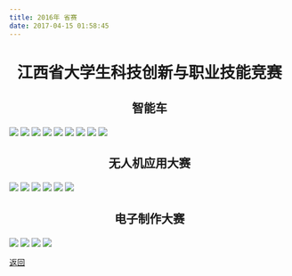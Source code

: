 ```yaml
---
title: 2016年 省赛
date: 2017-04-15 01:58:45
---
```

# <p align="center">江西省大学生科技创新与职业技能竞赛<p>

## <p align="center">智能车<p> 

![](http://bst.cooler-tec.com/%E6%99%BA%E8%83%BD%E8%BD%A62016%202017-03-29%20%282%29_69.jpg)
![](http://bst.cooler-tec.com/%E6%99%BA%E8%83%BD%E8%BD%A62016%202017-03-29%20%282%29_72.jpg)
![](http://bst.cooler-tec.com/%E6%99%BA%E8%83%BD%E8%BD%A62016%202017-03-29%20%282%29_78.jpg)
![](http://bst.cooler-tec.com/%E6%99%BA%E8%83%BD%E8%BD%A62016%202017-03-29%20%282%29_75.jpg)
![](http://bst.cooler-tec.com/%E6%99%BA%E8%83%BD%E8%BD%A62016%202017-03-29%20%282%29_81.jpg)
![](http://bst.cooler-tec.com/%E6%99%BA%E8%83%BD%E8%BD%A62016%202017-04-05%20%2815%29_1.jpg)
![](http://bst.cooler-tec.com/%E6%99%BA%E8%83%BD%E8%BD%A62016%202017-04-05%20%2815%29_2.jpg)
![](http://bst.cooler-tec.com/%E6%99%BA%E8%83%BD%E8%BD%A62016%202017-04-05%20%2815%29_3.jpg)
![](http://bst.cooler-tec.com/%E6%99%BA%E8%83%BD%E8%BD%A62016%202017-04-05%20%2816%29_53.jpg)

## <p align="center">无人机应用大赛<p>

![](http://bst.cooler-tec.com/%E6%99%BA%E8%83%BD%E8%BD%A62016%202017-04-05%20%288%29_1.jpg)
![](http://bst.cooler-tec.com/%E6%99%BA%E8%83%BD%E8%BD%A62016%202017-04-05%20%288%29_2.jpg)
![](http://bst.cooler-tec.com/%E6%99%BA%E8%83%BD%E8%BD%A62016%202017-04-05%20%288%29_3.jpg)
![](http://bst.cooler-tec.com/%E6%99%BA%E8%83%BD%E8%BD%A62016%202017-04-05%20%288%29_4.jpg)
![](http://bst.cooler-tec.com/%E6%99%BA%E8%83%BD%E8%BD%A62016%202017-04-05%20%289%29_1.jpg)
![](http://bst.cooler-tec.com/%E6%99%BA%E8%83%BD%E8%BD%A62016%202017-04-05%20%289%29_2.jpg)

## <p align="center"> 电子制作大赛<p>
 
![](http://bst.cooler-tec.com/%E7%94%B5%E5%AD%90%E5%88%B6%E4%BD%9C%E5%A4%A7%E8%B5%9B20161.jpg)
![](http://bst.cooler-tec.com/%E7%94%B5%E5%AD%90%E5%88%B6%E4%BD%9C%E5%A4%A7%E8%B5%9B20162.jpg)
![](http://bst.cooler-tec.com/%E7%94%B5%E5%AD%90%E5%88%B6%E4%BD%9C%E5%A4%A7%E8%B5%9B20163.jpg)
![](http://bst.cooler-tec.com/%E7%94%B5%E5%AD%90%E5%88%B6%E4%BD%9C%E5%A4%A7%E8%B5%9B20164.jpg)


[返回](/bst/)